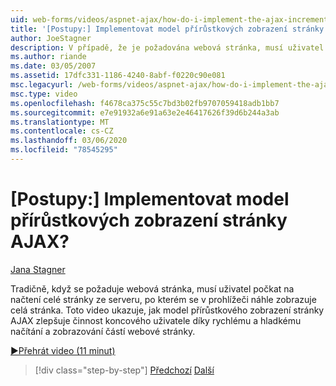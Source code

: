 ```yaml
---
uid: web-forms/videos/aspnet-ajax/how-do-i-implement-the-ajax-incremental-page-display-pattern
title: '[Postupy:] Implementovat model přírůstkových zobrazení stránky AJAX? | Dokumenty Microsoft'
author: JoeStagner
description: V případě, že je požadována webová stránka, musí uživatel počkat na načtení celé stránky ze serveru, po kterém se zobrazí kompletní stránka sudde...
ms.author: riande
ms.date: 03/05/2007
ms.assetid: 17dfc331-1186-4240-8abf-f0220c90e081
msc.legacyurl: /web-forms/videos/aspnet-ajax/how-do-i-implement-the-ajax-incremental-page-display-pattern
msc.type: video
ms.openlocfilehash: f4678ca375c55c7bd3b02fb9707059418adb1bb7
ms.sourcegitcommit: e7e91932a6e91a63e2e46417626f39d6b244a3ab
ms.translationtype: MT
ms.contentlocale: cs-CZ
ms.lasthandoff: 03/06/2020
ms.locfileid: "78545295"
---
```

# <a name="how-do-i-implement-the-ajax-incremental-page-display-pattern"></a>[Postupy:] Implementovat model přírůstkových zobrazení stránky AJAX?

[Jana Stagner](https://github.com/JoeStagner)

Tradičně, když se požaduje webová stránka, musí uživatel počkat na načtení celé stránky ze serveru, po kterém se v prohlížeči náhle zobrazuje celá stránka. Toto video ukazuje, jak model přírůstkového zobrazení stránky AJAX zlepšuje činnost koncového uživatele díky rychlému a hladkému načítání a zobrazování částí webové stránky.

[&#9654;Přehrát video (11 minut)](https://channel9.msdn.com/Blogs/ASP-NET-Site-Videos/how-do-i-implement-the-ajax-incremental-page-display-pattern)

> [!div class="step-by-step"]
> [Předchozí](how-do-i-implement-the-ajax-paging-pattern.md)
> [Další](how-do-i-implement-the-incremental-page-display-pattern-using-http-get-and-post.md)

